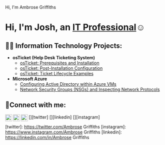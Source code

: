 Hi, I'm Ambrose Griffiths

<h1>Hi, I'm Josh, an <a href="https://linkedin.com/in/Josh">IT Professional</a>☺</h1>

<h2>👨‍💻 Information Technology Projects:</h2>

- <b>osTicket (Help Desk Ticketing System)</b>
  - [osTicket: Prerequisites and Installation](https://github.com/ambrosegriffiths/osticket-prereqs)
  - [osTicket: Post-Installation Configuration](https://github.com/ambrosegriffiths/post-install-config)
  - [osTicket: Ticket Lifecycle Examples](https://github.com/ambrosegriffiths/ticket-lifecycle)
- <b>Microsoft Azure</b>
  - [Configuring Active Directory within Azure VMs](https://github.com/ambrosegriffiths/configure-ad)
  - [Network Security Groups (NSGs) and Inspecting Network Protocols](https://github.com/ambrosegriffiths/azure-network-protocols)

<h2>🤳Connect with me:</h2>

[<img align="left" alt="Josh | Twitter" width="22px" src="https://cdn.jsdelivr.net/npm/simple-icons@v3/icons/twitter.svg" />][twitter]
[<img align="left" alt="Josh | LinkedIn" width="22px" src="https://cdn.jsdelivr.net/npm/simple-icons@v3/icons/linkedin.svg" />][linkedin]
[<img align="left" alt="Josh | Instagram" width="22px" src="https://cdn.jsdelivr.net/npm/simple-icons@v3/icons/instagram.svg" />][instagram]

[twitter]: https://twitter.com/Ambrose Griffiths
[instagram]: https://www.instagram.com/Ambrose Griffiths
[linkedin]: https://linkedin.com/in/Ambrose Griffiths
